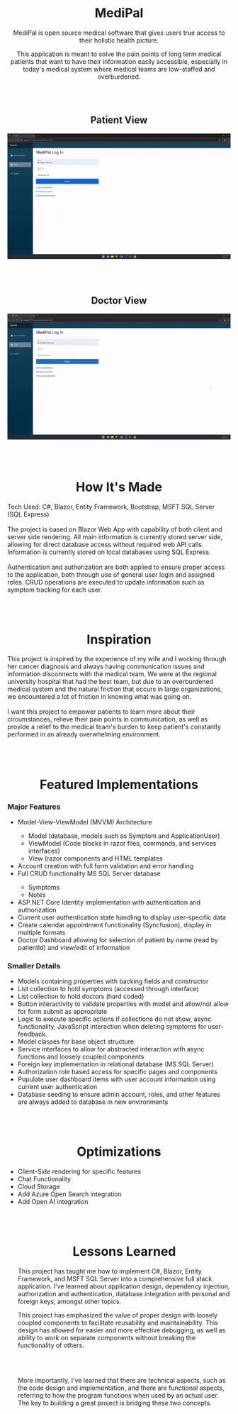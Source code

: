 <h1 align="center"> MediPal </h1>
<p align="center"> MediPal is open source medical software that gives users true access to their holistic health picture.</p>
<p align="center">This application is meant to solve the pain points of long term medical patients that want to have their information easily accessible, especially in today's medical system where medical teams are low-staffed and overburdened.</p>
<br></br>

<h2 align="center">Patient View</h2>
<p align="center">
  <img src= https://github.com/patrickpiedad/MediPal/blob/main/PatientView.gif alt="animated" />
</p>

<br></br>

<h2 align="center">Doctor View</h2>
<p align="center">
  <img src= https://github.com/patrickpiedad/MediPal/blob/main/DoctorView.gif alt="animated" />
</p>

<br></br>

<h1 align="center"> How It's Made </h1>
Tech Used: C#, Blazor, Entity Framework, Bootstrap, MSFT SQL Server (SQL Express)
<br></br>
The project is based on Blazor Web App with capability of both client and server side rendering. All main information is currently stored server side, allowing for direct database access without required web API calls. Information is currently stored on local databases using SQL Express. 
<br></br>
Authentication and authorization are both applied to ensure proper access to the application, both through use of general user login and assigned roles. CRUD operations are executed to update information such as symptom tracking for each user.

<br></br>

<h1 align="center"> Inspiration </h1>
This project is inspired by the experience of my wife and I working through her cancer diagnosis and always having communication issues and information disconnects with the medical team. We were at the regional university hospital that had the best team, but due to an overburdened medical system and the natural friction that occurs in large organizations, we encountered a lot of friction in knowing what was going on.
<br></br>
I want this project to empower patients to learn more about their circumstances, relieve their pain points in communication, as well as provide a relief to the medical team's burden to keep patient's constantly performed in an already overwhelming environment.

<br></br>

<h1 align="center"> Featured Implementations </h1>
<h3>Major Features</h3>
<ul>
    <li>Model-View-ViewModel (MVVM) Architecture</li>
    <ul>
        <li>Model (database, models such as Symptom and ApplicationUser)</li>
        <li>ViewModel (Code blocks in razor files, commands, and services interfaces)</li>
        <li>View (razor components and HTML templates</li>
    </ul>
    <li>Account creation with full form validation and error handling</li>
    <li>Full CRUD functionality MS SQL Server database</li>
    <ul>
        <li>Symptoms</li>
        <li>Notes</li>
    </ul>
    <li>ASP.NET Core Identity implementation with authentication and authorization</li>
    <li>Current user authentication state handling to display user-specific data</li>
    <li>Create calendar appointment functionality (Syncfusion), display in multiple formats</li>
    <li>Doctor Dashboard allowing for selection of patient by name (read by patientId) and view/edit of information</li>
</ul>

<h3>Smaller Details</h3>
<ul>
    <li>Models containing properties with backing fields and constructor</li>
    <li>List collection to hold symptoms (accessed through interface)</li>
    <li>List collection to hold doctors (hard coded)</li>
    <li>Button interactivity to validate properties with model and allow/not allow for form submit as appropriate</li>
    <li>Logic to execute specific actions if collections do not show, async functionality, JavaScript interaction when deleting symptoms for user-feedback.</li>
    <li>Model classes for base object structure</li>
    <li>Service interfaces to allow for abstracted interaction with async functions and loosely coupled components</li>
    <li>Foreign key implementation in relational database (MS SQL Server)</li>
    <li>Authorization role based access for specific pages and components</li>
    <li>Populate user dashboard items with user account information using current user authentication</li>
    <li>Database seeding to ensure admin account, roles, and other features are always added to database in new environments</li>
</ul>

<br></br>

<h1 align="center"> Optimizations </h1>
<ul>
  <li>Client-Side rendering for specific features</li>
  <li>Chat Functionality</li>
  <li>Cloud Storage</li>
  <li>Add Azure Open Search integration</li>
  <li>Add Open AI integration</li
</ul>

<br></br>

<h1 align="center"> Lessons Learned </h1>
This project has taught me how to implement C#, Blazor, Entity Framework, and MSFT SQL Server into a comprehensive full stack application. I've learned about application design, dependency injection, authorization and authentication, database integration with personal and foreign keys, amongst other topics.

This project has emphasized the value of proper design with loosely coupled components to facilitate reusability and maintainability. This design has allowed for easier and more effective debugging, as well as ability to work on separate components without breaking the functionality of others.

<br></br>

More importantly, I've learned that there are technical aspects, such as the code design and implementation, and there are functional aspects, referring to how the program functions when used by an actual user. The key to building a great project is bridging these two concepts. 
<br></br>
